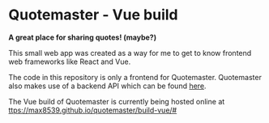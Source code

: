 # Quotemaster - Vue build

**A great place for sharing quotes! (maybe?)**

This small web app was created as a way for me to get to know frontend web frameworks like React and Vue.

The code in this repository is only a frontend for Quotemaster. Quotemaster also makes use of a backend API which can be found [here](https://github.com/max8539/mini-apis).

The Vue build of Quotemaster is currently being hosted online at <ttps://max8539.github.io/quotemaster/build-vue/#>
